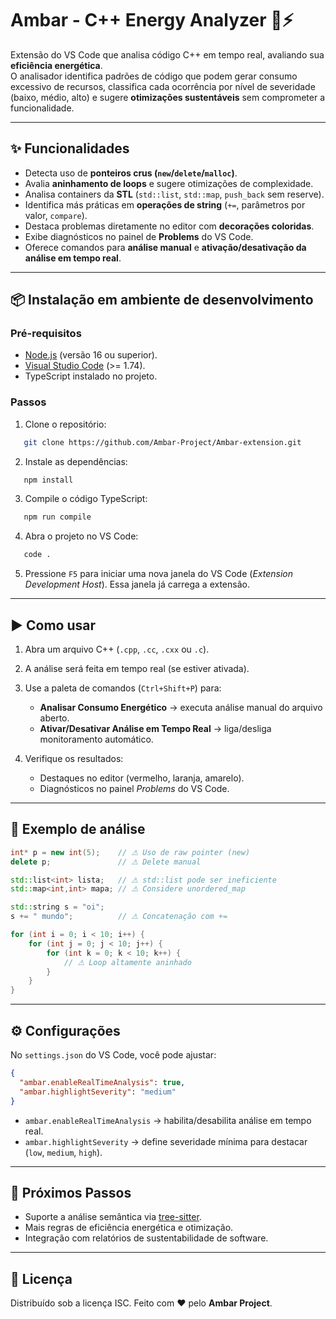 # Ambar - C++ Energy Analyzer 🔋⚡

Extensão do VS Code que analisa código C++ em tempo real, avaliando sua **eficiência energética**.  
O analisador identifica padrões de código que podem gerar consumo excessivo de recursos, classifica cada ocorrência por nível de severidade (baixo, médio, alto) e sugere **otimizações sustentáveis** sem comprometer a funcionalidade.

---

## ✨ Funcionalidades
- Detecta uso de **ponteiros crus (`new`/`delete`/`malloc`)**.
- Avalia **aninhamento de loops** e sugere otimizações de complexidade.
- Analisa containers da **STL** (`std::list`, `std::map`, `push_back` sem reserve).
- Identifica más práticas em **operações de string** (`+=`, parâmetros por valor, `compare`).
- Destaca problemas diretamente no editor com **decorações coloridas**.
- Exibe diagnósticos no painel de **Problems** do VS Code.
- Oferece comandos para **análise manual** e **ativação/desativação da análise em tempo real**.

---

## 📦 Instalação em ambiente de desenvolvimento

### Pré-requisitos
- [Node.js](https://nodejs.org/) (versão 16 ou superior).
- [Visual Studio Code](https://code.visualstudio.com/) (>= 1.74).
- TypeScript instalado no projeto.

### Passos
1. Clone o repositório:

```bash
   git clone https://github.com/Ambar-Project/Ambar-extension.git
```

2. Instale as dependências:

```bash
   npm install
```

3. Compile o código TypeScript:
   
```bash
   npm run compile
```

4. Abra o projeto no VS Code:

```bash
   code .
```

5. Pressione `F5` para iniciar uma nova janela do VS Code (*Extension Development Host*).
   Essa janela já carrega a extensão.
---
## ▶️ Como usar

1. Abra um arquivo C++ (`.cpp`, `.cc`, `.cxx` ou `.c`).

2. A análise será feita em tempo real (se estiver ativada).

3. Use a paleta de comandos (`Ctrl+Shift+P`) para:

   * **Analisar Consumo Energético** → executa análise manual do arquivo aberto.
   * **Ativar/Desativar Análise em Tempo Real** → liga/desliga monitoramento automático.

4. Verifique os resultados:

   * Destaques no editor (vermelho, laranja, amarelo).
   * Diagnósticos no painel *Problems* do VS Code.

---

## 🧪 Exemplo de análise

```cpp
int* p = new int(5);    // ⚠ Uso de raw pointer (new)
delete p;               // ⚠ Delete manual

std::list<int> lista;   // ⚠ std::list pode ser ineficiente
std::map<int,int> mapa; // ⚠ Considere unordered_map

std::string s = "oi";
s += " mundo";          // ⚠ Concatenação com +=

for (int i = 0; i < 10; i++) {
    for (int j = 0; j < 10; j++) {
        for (int k = 0; k < 10; k++) {
            // ⚠ Loop altamente aninhado
        }
    }
}
```

---

## ⚙️ Configurações

No `settings.json` do VS Code, você pode ajustar:

```json
{
  "ambar.enableRealTimeAnalysis": true,
  "ambar.highlightSeverity": "medium"
}
```

* `ambar.enableRealTimeAnalysis` → habilita/desabilita análise em tempo real.
* `ambar.highlightSeverity` → define severidade mínima para destacar (`low`, `medium`, `high`).

---

## 📌 Próximos Passos

* Suporte a análise semântica via [tree-sitter](https://tree-sitter.github.io/tree-sitter/).
* Mais regras de eficiência energética e otimização.
* Integração com relatórios de sustentabilidade de software.

---

## 📄 Licença

Distribuído sob a licença ISC.
Feito com ❤️ pelo **Ambar Project**.
